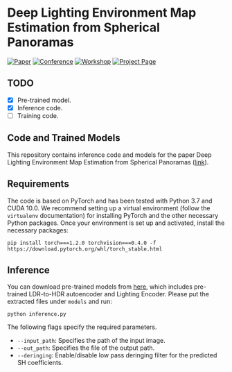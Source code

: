 # **Deep Lighting Environment Map Estimation from Spherical Panoramas**

[![Paper](http://img.shields.io/badge/paper-arxiv-critical.svg?style=plastic)](https://arxiv.org/abs/2005.08000)
[![Conference](http://img.shields.io/badge/CVPR-2020-blue.svg?style=plastic)](http://cvpr2020.thecvf.com/)
[![Workshop](http://img.shields.io/badge/OmniCV-2020-lightblue.svg?style=plastic)](https://sites.google.com/view/omnicv-cvpr2020/home)
[![Project Page](http://img.shields.io/badge/Project-Page-blueviolet.svg?style=plastic)](https://vcl3d.github.io/DeepPanoramaLighting/)

## TODO
- [x] Pre-trained model.
- [x] Inference code.
- [ ] Training code.

## **Code and Trained Models**

This repository contains inference code and models for the paper Deep Lighting Environment Map Estimation from Spherical Panoramas ([link](https://arxiv.org/abs/2005.08000)).

## Requirements
The code is based on PyTorch and has been tested with Python 3.7 and CUDA 10.0.
We recommend setting up a virtual environment (follow the `virtualenv` documentation) for installing PyTorch and the other necessary Python packages.
Once your environment is set up and activated, install the necessary packages:

`pip install torch===1.2.0 torchvision===0.4.0 -f https://download.pytorch.org/whl/torch_stable.html`

## Inference
You can download pre-trained models from [here](https://drive.google.com/open?id=1wr3ljh6EFGRa8VdZ8f2mYVsM2BpSDmqS), which includes pre-trained LDR-to-HDR autoencoder and Lighting Encoder. Please put the extracted files under `models` and run:

`python inference.py`

The following flags specify the required parameters.
- `--input_path`: Specifies the path of the input image.
- `--out_path`: Specifies the file of the output path. 
-  `--deringing`: Enable/disable low pass deringing filter for the predicted SH coefficients.


